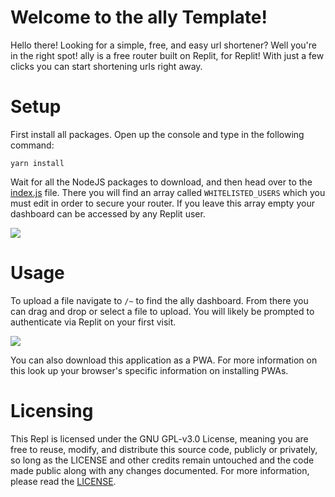 # Welcome to the **ally** Template!

Hello there! Looking for a simple, free, and easy url shortener? Well you're in the
right spot! ally is a free router built on Replit, for Replit! With just a few
clicks you can start shortening urls right away.

# Setup
First install all packages. Open up the console and type in the following command:
```shell
yarn install
```

Wait for all the NodeJS packages to download, and then head over to the
[index.js](#index.js) file. There you will find an array called `WHITELISTED_USERS`
which you must edit in order to secure your router. If you leave this array empty
your dashboard can be accessed by any Replit user.

![](https://edge.furret.codes/f/ally-setup-1.png)

# Usage
To upload a file navigate to `/~` to find the ally dashboard. From there you can
drag and drop or select a file to upload. You will likely be prompted to authenticate
via Replit on your first visit.

![](https://edge.furret.codes/f/ally-setup-2.png)

You can also download this application as a PWA. For more information on this look up
your browser's specific information on installing PWAs.

# Licensing
This Repl is licensed under the GNU GPL-v3.0 License, meaning you are free to reuse,
modify, and distribute this source code, publicly or privately, so long as the
LICENSE and other credits remain untouched and the code made public along with any
changes documented. For more information, please read the [LICENSE](#LICENSE).